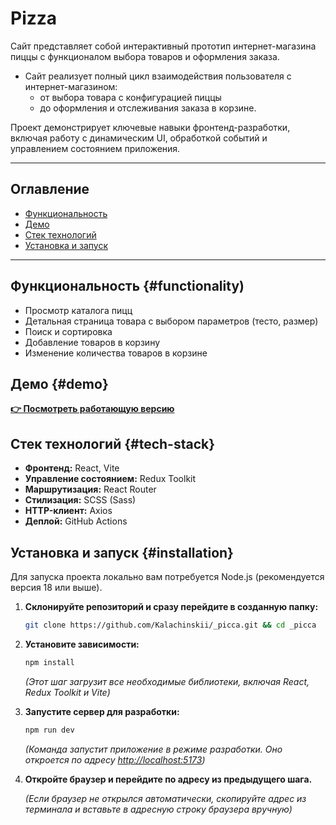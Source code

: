 # Pizza

Сайт представляет собой интерактивный прототип интернет-магазина пиццы с функционалом выбора товаров и оформления заказа.

- Сайт реализует полный цикл взаимодействия пользователя с интернет-магазином:
  - от выбора товара с конфигурацией пиццы
  - до оформления и отслеживания заказа в корзине.

Проект демонстрирует ключевые навыки фронтенд-разработки, включая работу с динамическим UI, обработкой событий и управлением состоянием приложения.

---

## Оглавление

- [Функциональность](#functionality)
- [Демо](#demo)
- [Стек технологий](#tech-stack)
- [Установка и запуск](#installation)

---

## Функциональность {#functionality)

- Просмотр каталога пицц
- Детальная страница товара с выбором параметров (тесто, размер)
- Поиск и сортировка
- Добавление товаров в корзину
- Изменение количества товаров в корзине

## Демо {#demo}

**[👉 Посмотреть работающую версию](https://kalachinskii.github.io/_picca/)**

## Стек технологий {#tech-stack}

- **Фронтенд:** React, Vite
- **Управление состоянием:** Redux Toolkit
- **Маршрутизация:** React Router
- **Стилизация:** SCSS (Sass)
- **HTTP-клиент:** Axios
- **Деплой:** GitHub Actions

## Установка и запуск {#installation}

Для запуска проекта локально вам потребуется Node.js (рекомендуется версия 18 или выше).

1.  **Склонируйте репозиторий и сразу перейдите в созданную папку:**

    ```bash
    git clone https://github.com/Kalachinskii/_picca.git && cd _picca
    ```

2.  **Установите зависимости:**

    ```bash
    npm install
    ```

    _(Этот шаг загрузит все необходимые библиотеки, включая React, Redux Toolkit и Vite)_

3.  **Запустите сервер для разработки:**

    ```bash
    npm run dev
    ```

    _(Команда запустит приложение в режиме разработки. Оно откроется по адресу [http://localhost:5173](http://localhost:5173))_

4.  **Откройте браузер и перейдите по адресу из предыдущего шага.**

    _(Если браузер не открылся автоматически, скопируйте адрес из терминала и вставьте в адресную строку браузера вручную)_
